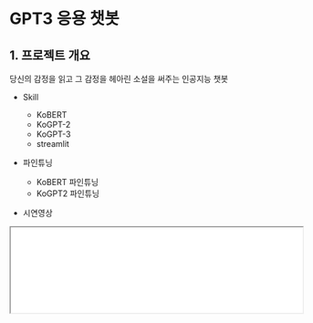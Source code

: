 # GPT3 응용 챗봇



## 1. 프로젝트 개요

당신의 감정을 읽고 그 감정을 헤아린 소설을 써주는 인공지능 챗봇



- Skill
  - KoBERT
  - KoGPT-2
  - KoGPT-3
  - streamlit



- 파인튜닝
  - KoBERT 파인튜닝
  - KoGPT2 파인튜닝



- 시연영상

<iframe id='video' width="512" heights="256" src='/README.assets/chatbot_video.mp4'> </iframe>

